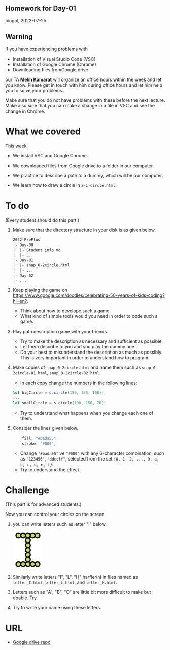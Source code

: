 Homework for Day-01
---
bingol, 2022-07-25

## Warning
If you have experiencing problems with

- Installation of Visual Studio Code (VSC)
- Installation of Google Chrome (Chrome)
- Downloading files fromGoogle drive 

our TA **Melih Kamarat** will organize an office hours within the week and let you know. Please get in touch with him during office hours and let him help you to solve your problems.

Make sure that you do not have problems with these before the next lecture. Make also sure that you can make a change in a file in VSC and see the change in Chrome.


# What we covered
This week

- We install VSC and Google Chrome.
- We downloaded files from Google drive to a folder in our computer. 

- We practice to describe a path to a dummy, which will be our computer.
- We learn how to draw a circle in `z-1-circle.html`.

# To do
(Every student should do this part.)

1. Make sure that the directory structure in your disk is as given below.

	```
	2022-PrePlus
	|- Day-00
	|  |- Student info.md
	|  |- ...
	|- Day-01
	|  |- snap_0-2circle.html
	|  |- ...
	|- Day-02
	|- ...
	```

1. Keep playing the game on <https://www.google.com/doodles/celebrating-50-years-of-kids-coding?hl=en?>.
	- Think about how to develope such a game.
	- What kind of simple tools would you need in order to code such a game.

1. Play path description game with your friends. 
	- Try to make the description as necessary and sufficient as possible. 
	- Let them describe to you and you play the dummy one. 
	- Do your best to misunderstand the description as much as possibly. This is very important in order to understand how to program.



1. Make copies of `snap_0-2circle.html` and name them such as
`snap_0-2circle-01.html`,
`snap_0-2circle-02.html`.
	- In each copy change the numbers in the following lines:

	```js
	let bigCircle = s.circle(150, 150, 100);
	...
	let smallCircle = s.circle(100, 150, 70);
	```

	- Try to understand what happens when you change each one of them.
	
1. Consider the lines given below. 

	```js
        fill: "#bada55",
        stroke: "#000",
	```

	- Change `"#bada55"` ve `"#000"` with any 6-character combination, such as `"123456"`, `"ddccff"`, selected from the set 
`{0, 1, 2, ..., 9, a, b, c, d, e, f}`.
	- Try to understand the effect.
   




# Challenge
(This part is for advanced students.)

Now you can control your circles on the screen.


1.  you can write letters such as letter "I" below.

	![aa](z_homework-day-01-letter_I.jpg)

1. Similarly write letters "I", "L", "H" harflerini in files named as `letter_I.html`, `letter_L.html`, and `letter_H.html`.

1. Letters such as "A", "B", "O" are little bit more difficult to make but doable. Try.

1. Try to write your name using these letters.


# URL

- [Google drive repo](https://drive.google.com/drive/folders/1xyTDFbUJ1sMaST9bs9Aw50pKn6-ArjRp?usp=sharing)